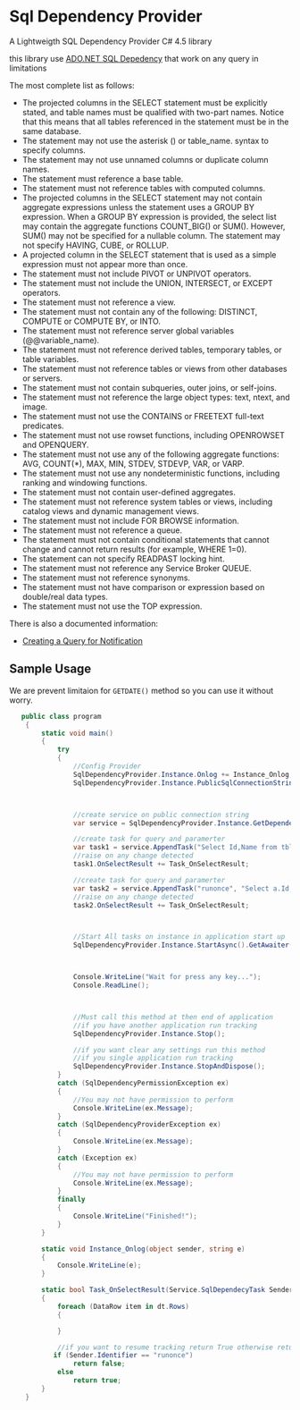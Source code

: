 # Sql Dependency Provider
A Lightweigth SQL Dependency Provider C# 4.5 library

this library use [ADO.NET SQL Depedency](https://docs.microsoft.com/en-us/dotnet/framework/data/adonet/sql/detecting-changes-with-sqldependency) that work on any query in limitations

The most complete list as follows:
- The projected columns in the SELECT statement must be explicitly stated, and table names must be qualified with two-part names. Notice that this means that all tables referenced in the statement must be in the same database.
- The statement may not use the asterisk () or table_name. syntax to specify columns.
- The statement may not use unnamed columns or duplicate column names.
- The statement must reference a base table.
- The statement must not reference tables with computed columns.
- The projected columns in the SELECT statement may not contain aggregate expressions unless the statement uses a GROUP BY expression. When a GROUP BY expression is provided, the select list may contain the aggregate functions COUNT_BIG() or SUM(). However, SUM() may not be specified for a nullable column. The statement may not specify HAVING, CUBE, or ROLLUP.
- A projected column in the SELECT statement that is used as a simple expression must not appear more than once.
- The statement must not include PIVOT or UNPIVOT operators.
- The statement must not include the UNION, INTERSECT, or EXCEPT operators.
- The statement must not reference a view.
- The statement must not contain any of the following: DISTINCT, COMPUTE or COMPUTE BY, or INTO.
- The statement must not reference server global variables (@@variable_name).
- The statement must not reference derived tables, temporary tables, or table variables.
- The statement must not reference tables or views from other databases or servers.
- The statement must not contain subqueries, outer joins, or self-joins.
- The statement must not reference the large object types: text, ntext, and image.
- The statement must not use the CONTAINS or FREETEXT full-text predicates.
- The statement must not use rowset functions, including OPENROWSET and OPENQUERY.
- The statement must not use any of the following aggregate functions: AVG, COUNT(*), MAX, MIN, STDEV, STDEVP, VAR, or VARP.
- The statement must not use any nondeterministic functions, including ranking and windowing functions.
- The statement must not contain user-defined aggregates.
- The statement must not reference system tables or views, including catalog views and dynamic management views.
- The statement must not include FOR BROWSE information.
- The statement must not reference a queue.
- The statement must not contain conditional statements that cannot change and cannot return results (for example, WHERE 1=0).
- The statement can not specify READPAST locking hint.
- The statement must not reference any Service Broker QUEUE.
- The statement must not reference synonyms.
- The statement must not have comparison or expression based on double/real data types.
- The statement must not use the TOP expression.

There is also a documented information:
- [Creating a Query for Notification](https://msdn.microsoft.com/en-us/library/ms181122.aspx)


## Sample Usage

We are prevent limitaion for `GETDATE()` method so you can use it without worry.

```csharp
   public class program
    {
        static void main()
        {
            try
            {
                //Config Provider
                SqlDependencyProvider.Instance.Onlog += Instance_Onlog;
                SqlDependencyProvider.Instance.PublicSqlConnectionString = "Data Source=.;Initial Catalog=db;Persist Security Info=True;User ID=sa;Password=***********";



                //create service on public connection string
                var service = SqlDependencyProvider.Instance.GetDependency();

                //create task for query and paramerter
                var task1 = service.AppendTask("Select Id,Name from tbl where InsertDate > GETDATE()", new SqlParameter("@ID", 1));
                //raise on any change detected 
                task1.OnSelectResult += Task_OnSelectResult;

                //create task for query and paramerter
                var task2 = service.AppendTask("runonce", "Select a.Id,b.code from tbl1 a left join tbl2 b on a.Id=b.Id where a.Id > @ID", new SqlParameter("@ID", 1));
                //raise on any change detected 
                task2.OnSelectResult += Task_OnSelectResult;



                //Start All tasks on instance in application start up
                SqlDependencyProvider.Instance.StartAsync().GetAwaiter();



                Console.WriteLine("Wait for press any key...");
                Console.ReadLine();



                //Must call this method at then end of application
                //if you have another application run tracking
                SqlDependencyProvider.Instance.Stop();

                //if you want clear any settings run this method
                //if you single application run tracking
                SqlDependencyProvider.Instance.StopAndDispose();
            }
            catch (SqlDependencyPermissionException ex)
            {
                //You may not have permission to perform
                Console.WriteLine(ex.Message);
            }
            catch (SqlDependencyProviderException ex)
            {
                Console.WriteLine(ex.Message);
            }
            catch (Exception ex)
            {
                //You may not have permission to perform
                Console.WriteLine(ex.Message);
            }
            finally
            {
                Console.WriteLine("Finished!");
            }
        }

        static void Instance_Onlog(object sender, string e)
        {
            Console.WriteLine(e);
        }

        static bool Task_OnSelectResult(Service.SqlDependecyTask Sender, DataTable dt)
        {
            foreach (DataRow item in dt.Rows)
            {

            }

            //if you want to resume tracking return True otherwise return false
           if (Sender.Identifier == "runonce")
                return false;
            else
                return true;
        }
    }
```

